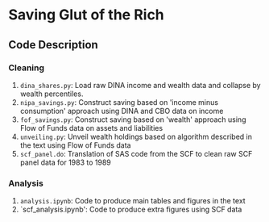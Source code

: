 # Saving Glut of the Rich

## Code Description

### Cleaning
1. `dina_shares.py`: Load raw DINA income and wealth data and collapse by wealth percentiles.
2. `nipa_savings.py`: Construct saving based on 'income minus consumption' approach using DINA and CBO data on income
3. `fof_savings.py`: Construct saving based on 'wealth' approach using Flow of Funds data on assets and liabilities
4. `unveiling.py`: Unveil wealth holdings based on algorithm described in the text using Flow of Funds data
5. `scf_panel.do`: Translation of SAS code from the SCF to clean raw SCF panel data for 1983 to 1989

### Analysis
1. `analysis.ipynb`: Code to produce main tables and figures in the text
2. `scf_analysis.ipynb': Code to produce extra figures using SCF data
